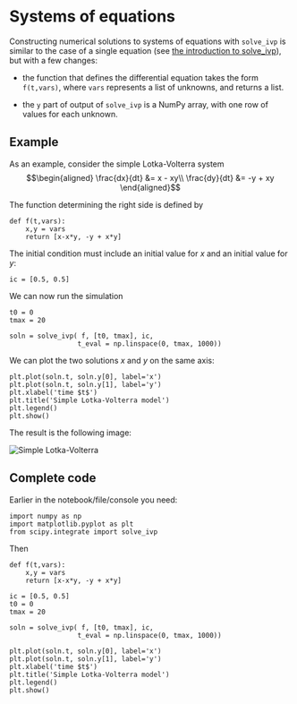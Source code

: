 # Systems of equations

Constructing numerical solutions to systems of equations with `solve_ivp` is similar to the case of a single equation (see [the introduction to solve_ivp](one_variable.md)), but with a few changes:

- the function that defines the differential equation takes the form `f(t,vars)`, where `vars` represents a list of unknowns, and returns a list.

- the `y` part of output of `solve_ivp` is a NumPy array, with one row of values for each unknown.


## Example
As an example, consider the simple Lotka-Volterra system
$$\begin{aligned}
\frac{dx}{dt} &= x - xy\\
\frac{dy}{dt} &= -y + xy
\end{aligned}$$

The function determining the right side is defined by
```
def f(t,vars):
    x,y = vars
    return [x-x*y, -y + x*y]
```
The initial condition must include an initial value for $x$ and an initial value for $y$:
```
ic = [0.5, 0.5]
```
We can now run the simulation
```
t0 = 0
tmax = 20

soln = solve_ivp( f, [t0, tmax], ic, 
                 t_eval = np.linspace(0, tmax, 1000))
```
We can plot the two solutions $x$ and $y$ on the same axis:
```
plt.plot(soln.t, soln.y[0], label='x')
plt.plot(soln.t, soln.y[1], label='y')
plt.xlabel('time $t$')
plt.title('Simple Lotka-Volterra model')
plt.legend()
plt.show()
```
The result is the following image:


![Simple Lotka-Volterra](lotka-volterra.jpg)

## Complete code
Earlier in the notebook/file/console you need:
```
import numpy as np
import matplotlib.pyplot as plt
from scipy.integrate import solve_ivp
```
Then 
```
def f(t,vars):
    x,y = vars
    return [x-x*y, -y + x*y]
    
ic = [0.5, 0.5]
t0 = 0
tmax = 20

soln = solve_ivp( f, [t0, tmax], ic, 
                 t_eval = np.linspace(0, tmax, 1000))
                 
plt.plot(soln.t, soln.y[0], label='x')
plt.plot(soln.t, soln.y[1], label='y')
plt.xlabel('time $t$')
plt.title('Simple Lotka-Volterra model')
plt.legend()
plt.show()
```
